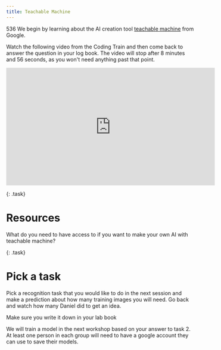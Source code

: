 ```yaml
---
title: Teachable Machine
---
```

536
We begin by learning about the AI creation tool [teachable machine](https://blog.google/technology/ai/teachable-machine/) from Google.

Watch the following video from the Coding Train and then come back to answer the question in your log book.  The video will stop after 8 minutes and 56 seconds, as you won't need anything past that point.

<iframe width="560" height="315" src="https://www.youtube.com/embed/kwcillcWOg0?si=SB9nguWkAAhees8Gstart%3D0&end=537" title="YouTube video player" frameborder="0" allow="accelerometer; autoplay; clipboard-write; encrypted-media; gyroscope; picture-in-picture; web-share" allowfullscreen></iframe>

<p/>

{: .task}
# Resources

What do you need to have access to if you want to make your own AI with teachable machine?

{: .task}
# Pick a task
Pick a recognition task that you would like to do in the next session and make a prediction about how many training images you will need. Go back and watch how many Daniel did to get an idea.  

Make sure you write it down in your lab book

We will train a model in the next workshop based on your answer to task 2.  At least one person in each group will need to have a google account they can use to save their models.


